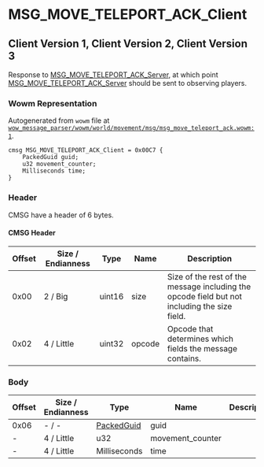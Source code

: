 # MSG_MOVE_TELEPORT_ACK_Client

## Client Version 1, Client Version 2, Client Version 3

Response to [MSG_MOVE_TELEPORT_ACK_Server](./msg_move_teleport_ack_server.md), at which point [MSG_MOVE_TELEPORT_ACK_Server](./msg_move_teleport_ack_server.md) should be sent to observing players.

### Wowm Representation

Autogenerated from `wowm` file at [`wow_message_parser/wowm/world/movement/msg/msg_move_teleport_ack.wowm:1`](https://github.com/gtker/wow_messages/tree/main/wow_message_parser/wowm/world/movement/msg/msg_move_teleport_ack.wowm#L1).
```rust,ignore
cmsg MSG_MOVE_TELEPORT_ACK_Client = 0x00C7 {
    PackedGuid guid;
    u32 movement_counter;
    Milliseconds time;
}
```
### Header

CMSG have a header of 6 bytes.

#### CMSG Header

| Offset | Size / Endianness | Type   | Name   | Description |
| ------ | ----------------- | ------ | ------ | ----------- |
| 0x00   | 2 / Big           | uint16 | size   | Size of the rest of the message including the opcode field but not including the size field.|
| 0x02   | 4 / Little        | uint32 | opcode | Opcode that determines which fields the message contains.|

### Body

| Offset | Size / Endianness | Type | Name | Description | Comment |
| ------ | ----------------- | ---- | ---- | ----------- | ------- |
| 0x06 | - / - | [PackedGuid](../spec/packed-guid.md) | guid |  |  |
| - | 4 / Little | u32 | movement_counter |  |  |
| - | 4 / Little | Milliseconds | time |  |  |

